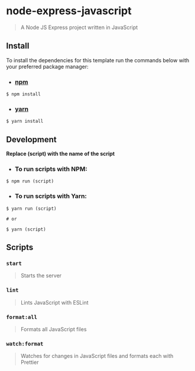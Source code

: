 # node-express-javascript

> A Node JS Express project written in JavaScript

## Install

To install the dependencies for this template run the commands below with your preferred package manager:

- ### [npm](https://npmjs.org)

```
$ npm install
```

- ### [yarn](https://yarnkpkg.com)

```
$ yarn install
```

## Development

**Replace (script) with the name of the script**

- ### To run scripts with NPM:

```
$ npm run (script)
```

- ### To run scripts with Yarn:

```
$ yarn run (script)

# or

$ yarn (script)
```

## Scripts

### `start`

> Starts the server

### `lint`

> Lints JavaScript with ESLint

### `format:all`

> Formats all JavaScript files

### `watch:format`

> Watches for changes in JavaScript files and formats each with Prettier
